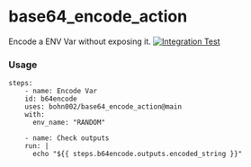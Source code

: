 # base64_encode_action
Encode a ENV Var without exposing it.
[![Integration Test](https://github.com/bohn002/base64_encode_action/actions/workflows/integration.yml/badge.svg)](https://github.com/bohn002/base64_encode_action/actions/workflows/integration.yml)

### Usage
```
steps:
    - name: Encode Var
    id: b64encode
    uses: bohn002/base64_encode_action@main
    with:
      env_name: "RANDOM"

    - name: Check outputs
    run: |
      echo "${{ steps.b64encode.outputs.encoded_string }}"
```
